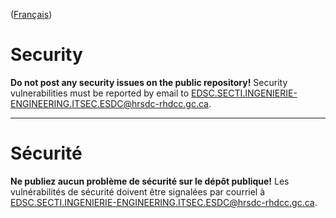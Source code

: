 ([Français](#sécurité))

# Security

**Do not post any security issues on the public repository!** Security vulnerabilities must be reported by email to EDSC.SECTI.INGENIERIE-ENGINEERING.ITSEC.ESDC@hrsdc-rhdcc.gc.ca.

______________________

# Sécurité

**Ne publiez aucun problème de sécurité sur le dépôt publique!** Les vulnérabilités de sécurité doivent être signalées par courriel à EDSC.SECTI.INGENIERIE-ENGINEERING.ITSEC.ESDC@hrsdc-rhdcc.gc.ca.
